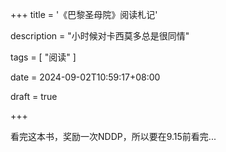 +++
title = '《巴黎圣母院》阅读札记'

description = "小时候对卡西莫多总是很同情"

tags = [ "阅读" ]

date = 2024-09-02T10:59:17+08:00

draft = true

+++

看完这本书，奖励一次NDDP，所以要在9.15前看完...
